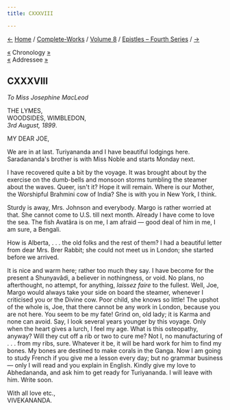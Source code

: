 ```yaml
---
title: CXXXVIII

---
```

<div>

[←](137_sturdy.htm) [Home](../../../index.htm) /
[Complete-Works](../../complete_works.htm) / [Volume
8](../volume_8_contents.htm) / [Epistles – Fourth
Series](epistles_fourth_series_contents.htm) / [→](139_marie.htm)

  

[«](../../volume_9/letters_fifth_series/142_sister_christine.htm)
Chronology [»](../../volume_9/letters_fifth_series/143_mother.htm)  
[«](../../volume_9/letters_fifth_series/139_miss_macleod.htm) Addressee
[»](../../volume_9/letters_fifth_series/163_joe.htm)

## CXXXVIII

*To Miss Josephine MacLeod*

THE LYMES,  
WOODSIDES, WIMBLEDON,  
*3rd August, 1899*.

MY DEAR JOE,

We are in at last. Turiyananda and I have beautiful lodgings here.
Saradananda's brother is with Miss Noble and starts Monday next.

I have recovered quite a bit by the voyage. It was brought about by the
exercise on the dumb-bells and monsoon storms tumbling the steamer about
the waves. Queer, isn't it? Hope it will remain. Where is our Mother,
the Worshipful Brahmini cow of India? She is with you in New York, I
think.

Sturdy is away, Mrs. Johnson and everybody. Margo is rather worried at
that. She cannot come to U.S. till next month. Already I have come to
love the sea. The fish Avatâra is on me, I am afraid — good deal of him
in me, I am sure, a Bengali.

How is Alberta, . . . the old folks and the rest of them? I had a
beautiful letter from dear Mrs. Brer Rabbit; she could not meet us in
London; she started before we arrived.

It is nice and warm here; rather too much they say. I have become for
the present a Shunyavâdi, a believer in nothingness, or void. No plans,
no afterthought, no attempt, for anything, *laissez faire* to the
fullest. Well, Joe, Margo would always take your side on board the
steamer, whenever I criticised you or the Divine cow. Poor child, she
knows so little! The upshot of the whole is, Joe, that there cannot be
any work in London, because you are not here. You seem to be my fate!
Grind on, old lady; it is Karma and none can avoid. Say, I look several
years younger by this voyage. Only when the heart gives a lurch, I feel
my age. What is this osteopathy, anyway? Will they cut off a rib or two
to cure me? Not I, no manufacturing of . . . from my ribs, sure.
Whatever it be, it will be hard work for him to find my bones. My bones
are destined to make corals in the Ganga. Now I am going to study French
if you give me a lesson every day; but no grammar business — only I will
read and you explain in English. Kindly give my love to Abhedananda, and
ask him to get ready for Turiyananda. I will leave with him. Write soon.

With all love etc.,  
VIVEKANANDA.

</div>
